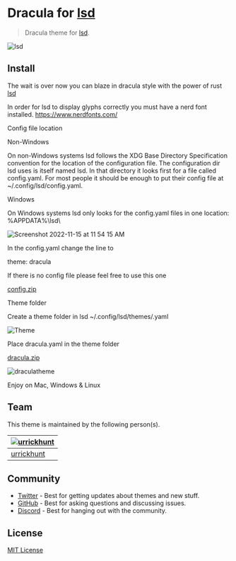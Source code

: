 # Dracula for [lsd](https://github.com/Peltoche/lsd)

> Dracula theme for [lsd](https://github.com/Peltoche/lsd).

![lsd](https://user-images.githubusercontent.com/96319944/232541261-360dae0d-5e2c-446b-b991-d3de1f73b637.png)


## Install

The wait is over now you can blaze in dracula style with the power of rust [lsd](https://github.com/Peltoche/lsd)

In order for lsd to display glyphs correctly you must have a nerd font installed. https://www.nerdfonts.com/

Config file location

Non-Windows

On non-Windows systems lsd follows the XDG Base Directory Specification convention for the location of the configuration file. The configuration dir lsd uses is itself named lsd. In that directory it looks first for a file called config.yaml. For most people it should be enough to put their config file at ~/.config/lsd/config.yaml.

Windows

On Windows systems lsd only looks for the config.yaml files in one location: %APPDATA%\lsd\

![Screenshot 2022-11-15 at 11 54 15 AM](https://user-images.githubusercontent.com/96319944/201991611-ab6c51d9-b9c7-4579-a01f-f991a41566fc.png)


In the config.yaml change the line to

theme: dracula
  
If there is no config file please feel free to use this one

[config.zip](https://github.com/urrickhunt/Dracula-for-lsd/files/10015059/config.zip)

Theme folder

Create a theme folder in lsd  ~/.config/lsd/themes/.yaml

![Theme](https://user-images.githubusercontent.com/96319944/170396189-52d5e458-996e-4cfb-980f-46b98004d60f.PNG)

Place dracula.yaml in the theme folder

[dracula.zip](https://github.com/urrickhunt/Dracula-for-lsd/files/8775527/dracula.zip)

![draculatheme](https://user-images.githubusercontent.com/96319944/170396845-60d77ad6-5305-4088-bb2f-23429ddd75e1.PNG)

Enjoy on Mac, Windows & Linux
## Team

This theme is maintained by the following person(s).

| [![urrickhunt](https://github.com/urrickhunt.png?size=100)](https://github.com/urrickhunt) |
| ---------------------------------------------------------------------------------------- |
| [urrickhunt](https://github.com/urrickhunt)                                               |

## Community

- [Twitter](https://twitter.com/draculatheme) - Best for getting updates about themes and new stuff.
- [GitHub](https://github.com/dracula/dracula-theme/discussions) - Best for asking questions and discussing issues.
- [Discord](https://draculatheme.com/discord-invite) - Best for hanging out with the community.

## License

[MIT License](./LICENSE)

